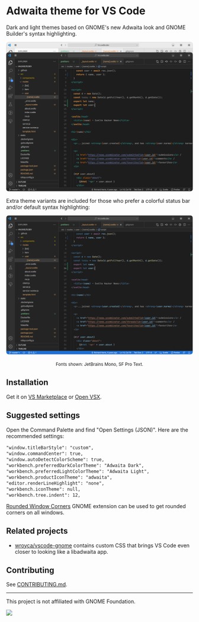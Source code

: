 # Adwaita theme for VS Code

Dark and light themes based on GNOME's new Adwaita look and GNOME Builder's syntax highlighting.

![Screenshot of the light and dark themes](assets/screenshot.png)

Extra theme variants are included for those who prefer a colorful status bar and/or default syntax highlighting:

![Screenshot showing the dark theme with a colorful status bar and default syntax highlighting](assets/screenshot_extra.png)<br>
<small><center>Fonts shown: JetBrains Mono, SF Pro Text.</center></small>

## Installation

Get it on [VS Marketplace](https://marketplace.visualstudio.com/items?itemName=piousdeer.adwaita-theme) or [Open VSX](https://open-vsx.org/extension/piousdeer/adwaita-theme).

## Suggested settings

Open the Command Palette and find "Open Settings (JSON)". Here are the recommended settings:

```jsonc
"window.titleBarStyle": "custom",
"window.commandCenter": true,
"window.autoDetectColorScheme": true,
"workbench.preferredDarkColorTheme": "Adwaita Dark",
"workbench.preferredLightColorTheme": "Adwaita Light",
"workbench.productIconTheme": "adwaita",
"editor.renderLineHighlight": "none",
"workbench.iconTheme": null,
"workbench.tree.indent": 12,
```

[Rounded Window Corners](https://extensions.gnome.org/extension/5237/rounded-window-corners/) GNOME extension can be used to get rounded corners on all windows.

## Related projects

- [wroyca/vscode-gnome](https://github.com/wroyca/vscode-gnome) contains custom CSS that brings VS Code even closer to looking like a libadwaita app.

## Contributing

See [CONTRIBUTING.md](CONTRIBUTING.md).

<hr>

This project is not affiliated with GNOME Foundation.

[<img src="https://img.shields.io/badge/donate-crypto-yellow">](https://pious.dev/donate)
